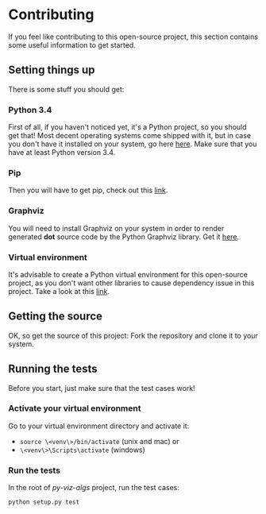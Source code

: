 
# Contributing

If you feel like contributing to this open-source project, this section contains some useful information to get started.

## Setting things up
There is some stuff you should get:

### Python 3.4
First of all, if you haven't noticed yet, it's a Python project, so you should get that! Most decent operating systems come shipped with it, but in case you don't have it installed on your system, go here [here](https://www.python.org/downloads/). Make sure that you have at least Python version 3.4.  

### Pip
Then you will have to get pip, check out this [link](https://pip.pypa.io/en/stable/installing/).

### Graphviz
You will need to install Graphviz on your system in order to render generated **dot** source code by the Python Graphviz library. Get it [here](https://pypi.org/project/graphviz/).

### Virtual environment
It's advisable to create a Python virtual environment for this open-source project, as you don't want other libraries to cause dependency issue in this project. Take a look at this [link](https://docs.python.org/3/library/venv.html#module-venv).


## Getting the source 
OK, so get the source of this project: Fork the repository and clone it to your system.


## Running the tests
Before you start, just make sure that the test cases work! 

### Activate your virtual environment
Go to your virtual environment directory and activate it:

* ```source \<venv\>/bin/activate``` (unix and mac) or
* ```\<venv\>\Scripts\activate``` (windows) 

### Run the tests
In the root of *py-viz-algs* project, run the test cases:

 ```python setup.py test```

